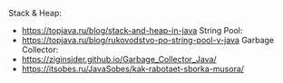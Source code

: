Stack & Heap:
* https://topjava.ru/blog/stack-and-heap-in-java
  String Pool:
* https://topjava.ru/blog/rukovodstvo-po-string-pool-v-java
  Garbage Collector:
* https://ziginsider.github.io/Garbage_Collector_Java/
* https://itsobes.ru/JavaSobes/kak-rabotaet-sborka-musora/